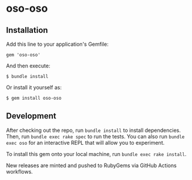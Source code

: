 # oso-oso

## Installation

Add this line to your application's Gemfile:

    gem 'oso-oso'

And then execute:

    $ bundle install

Or install it yourself as:

    $ gem install oso-oso

## Development

After checking out the repo, run `bundle install` to install dependencies.
Then, run `bundle exec rake spec` to run the tests. You can also run `bundle
exec oso` for an interactive REPL that will allow you to experiment.

To install this gem onto your local machine, run `bundle exec rake install`.

New releases are minted and pushed to RubyGems via GitHub Actions workflows.

